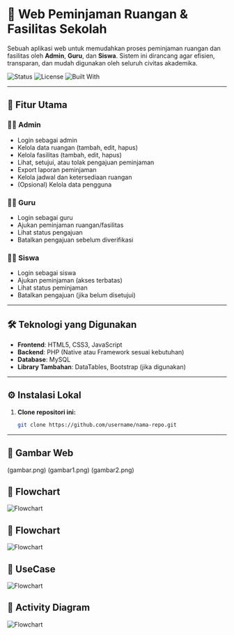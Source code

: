 # 🏫 Web Peminjaman Ruangan & Fasilitas Sekolah

Sebuah aplikasi web untuk memudahkan proses peminjaman ruangan dan fasilitas oleh **Admin**, **Guru**, dan **Siswa**. Sistem ini dirancang agar efisien, transparan, dan mudah digunakan oleh seluruh civitas akademika.

![Status](https://img.shields.io/badge/status-developing-orange)
![License](https://img.shields.io/badge/license-MIT-blue.svg)
![Built With](https://img.shields.io/badge/built%20with-PHP%20%7C%20MySQL%20%7C%20HTML%2FCSS%20%7C%20JS-brightgreen)

---

## 🔧 Fitur Utama

### 👨‍💼 Admin
- Login sebagai admin
- Kelola data ruangan (tambah, edit, hapus)
- Kelola fasilitas (tambah, edit, hapus)
- Lihat, setujui, atau tolak pengajuan peminjaman
- Export laporan peminjaman
- Kelola jadwal dan ketersediaan ruangan
- (Opsional) Kelola data pengguna

### 👩‍🏫 Guru
- Login sebagai guru
- Ajukan peminjaman ruangan/fasilitas
- Lihat status pengajuan
- Batalkan pengajuan sebelum diverifikasi

### 👨‍🎓 Siswa
- Login sebagai siswa
- Ajukan peminjaman (akses terbatas)
- Lihat status peminjaman
- Batalkan pengajuan (jika belum disetujui)

---

## 🛠️ Teknologi yang Digunakan
- **Frontend**: HTML5, CSS3, JavaScript
- **Backend**: PHP (Native atau Framework sesuai kebutuhan)
- **Database**: MySQL
- **Library Tambahan**: DataTables, Bootstrap (jika digunakan)

---

## ⚙️ Instalasi Lokal

1. **Clone repositori ini:**
   ```bash
   git clone https://github.com/username/nama-repo.git

---
## 👾 Gambar Web
(gambar.png)
(gambar1.png)
(gambar2.png)


## 👾 Flowchart
![Flowchart](FLOWCHART.drawio.png)

## 👾 Flowchart
![Flowchart](Untitled.svg)

## 👾 UseCase
![Flowchart](UseCase_Peminjaman.drawio.svg)

## 👾 Activity Diagram
![Flowchart](Activity_Peminjaman.drawio.svg)

